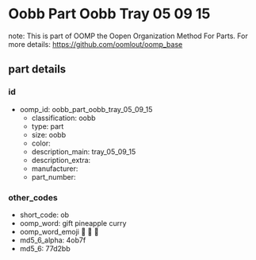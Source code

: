 # Oobb Part Oobb Tray 05 09 15  

note: This is part of OOMP the Oopen Organization Method For Parts. For more details: https://github.com/oomlout/oomp_base

##  part details





### id
* oomp_id: oobb_part_oobb_tray_05_09_15
  * classification: oobb
  * type: part
  * size: oobb
  * color: 
  * description_main: tray_05_09_15
  * description_extra: 
  * manufacturer: 
  * part_number: 

### other_codes
* short_code: ob
* oomp_word: gift pineapple curry
* oomp_word_emoji :gift: :pineapple: :curry:
* md5_6_alpha: 4ob7f
* md5_6: 77d2bb